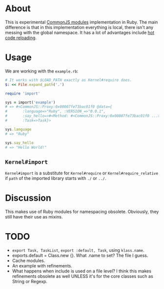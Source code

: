 # About

This is experimental [CommonJS modules](http://wiki.commonjs.org/wiki/Modules) implementation in Ruby. The main difference is that in this implementation everything is local, there isn't any messing with the global namespace. It has a lot of advantages include [hot code reloading](http://romeda.org/blog/2010/01/hot-code-loading-in-nodejs.html).

# Usage

We are working with the `example.rb`:

```ruby
# It works with $LOAD_PATH exactly as Kernel#require does.
$: << File.expand_path('.')

require 'import'

sys = import('example')
# => #<CommonJS::Proxy:0x00007fe73bac01f0 @data={
#       :language=>"Ruby", :VERSION_=>"0.0.1",
#       :say_hello=>#<Method: #<CommonJS::Proxy:0x00007fe73bac01f0 ...>.say_hello>,
#       :Task=>Task}>

sys.language
# => "Ruby"

sys.say_hello
# => "Hello World!"
```

## `Kernel#import`

`Kernel#import` is a substitute for `Kernel#require` or `Kernel#require_relative` if `path` of the imported library starts with `./` or `../`.

# Discussion

This makes use of Ruby modules for namespacing obsolete. Obviously, they still have their use as mixins.

# TODO

- `export Task, TaskList`, `export :default, Task`, using `klass.name`.
- exports.default = Class.new {}. What .name to set? The file I guess.
- Cache modules.
- An example with refinements.
- What happens when include is used on a file level? I think this makes refinements obsolete as well UNLESS it's for the core classes such as String or Regexp.

